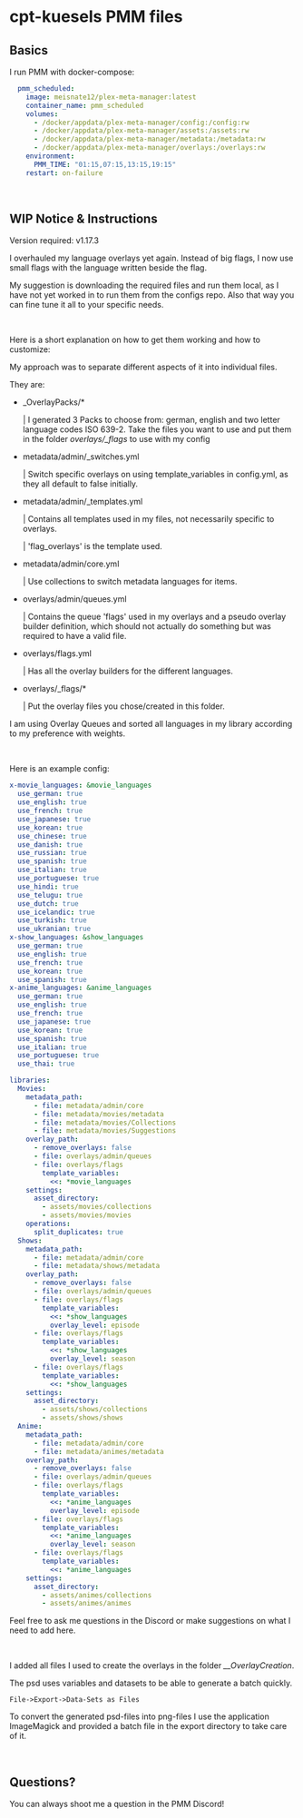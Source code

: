 # cpt-kuesels PMM files
## Basics
I run PMM with docker-compose:
```yaml
  pmm_scheduled:
    image: meisnate12/plex-meta-manager:latest
    container_name: pmm_scheduled
    volumes:
      - /docker/appdata/plex-meta-manager/config:/config:rw
      - /docker/appdata/plex-meta-manager/assets:/assets:rw
      - /docker/appdata/plex-meta-manager/metadata:/metadata:rw
      - /docker/appdata/plex-meta-manager/overlays:/overlays:rw
    environment:
      PMM_TIME: "01:15,07:15,13:15,19:15"
    restart: on-failure
```

<br>

## WIP Notice & Instructions
Version required: v1.17.3

I overhauled my language overlays yet again.
Instead of big flags, I now use small flags with the language written beside the flag.

My suggestion is downloading the required files and run them local, as I have not yet worked in to run them from the configs repo.
Also that way you can fine tune it all to your specific needs.

<br>

Here is a short explanation on how to get them working and how to customize:

My approach was to separate different aspects of it into individual files.

They are:

  - _OverlayPacks/*

    | I generated 3 Packs to choose from: german, english and two letter language codes ISO 639-2. Take the files you want to use and put them in the folder *overlays/_flags* to use with my config

  - metadata/admin/_switches.yml

    | Switch specific overlays on using template_variables in config.yml, as they all default to false initially.

  - metadata/admin/_templates.yml

    | Contains all templates used in my files, not necessarily specific to overlays.

    | 'flag_overlays' is the template used.

  - metadata/admin/core.yml

    | Use collections to switch metadata languages for items.

  - overlays/admin/queues.yml

    | Contains the queue 'flags' used in my overlays and a pseudo overlay builder definition, which should not actually do something but was required to have a valid file.

  - overlays/flags.yml

    | Has all the overlay builders for the different languages.

  - overlays/_flags/*

    | Put the overlay files you chose/created in this folder.

I am using Overlay Queues and sorted all languages in my library according to my preference with weights.

<br>

Here is an example config:

```yaml
x-movie_languages: &movie_languages
  use_german: true
  use_english: true
  use_french: true
  use_japanese: true
  use_korean: true
  use_chinese: true
  use_danish: true
  use_russian: true
  use_spanish: true
  use_italian: true
  use_portuguese: true
  use_hindi: true
  use_telugu: true
  use_dutch: true
  use_icelandic: true
  use_turkish: true
  use_ukranian: true
x-show_languages: &show_languages
  use_german: true
  use_english: true
  use_french: true
  use_korean: true
  use_spanish: true
x-anime_languages: &anime_languages
  use_german: true
  use_english: true
  use_french: true
  use_japanese: true
  use_korean: true
  use_spanish: true
  use_italian: true
  use_portuguese: true
  use_thai: true

libraries:
  Movies:
    metadata_path:
      - file: metadata/admin/core
      - file: metadata/movies/metadata
      - file: metadata/movies/Collections
      - file: metadata/movies/Suggestions
    overlay_path:
      - remove_overlays: false
      - file: overlays/admin/queues
      - file: overlays/flags
        template_variables:
          <<: *movie_languages
    settings:
      asset_directory:
        - assets/movies/collections
        - assets/movies/movies
    operations:
      split_duplicates: true
  Shows:
    metadata_path:
      - file: metadata/admin/core
      - file: metadata/shows/metadata
    overlay_path:
      - remove_overlays: false
      - file: overlays/admin/queues
      - file: overlays/flags
        template_variables:
          <<: *show_languages
          overlay_level: episode
      - file: overlays/flags
        template_variables:
          <<: *show_languages
          overlay_level: season
      - file: overlays/flags
        template_variables:
          <<: *show_languages
    settings:
      asset_directory:
        - assets/shows/collections
        - assets/shows/shows
  Anime:
    metadata_path:
      - file: metadata/admin/core
      - file: metadata/animes/metadata
    overlay_path:
      - remove_overlays: false
      - file: overlays/admin/queues
      - file: overlays/flags
        template_variables:
          <<: *anime_languages
          overlay_level: episode
      - file: overlays/flags
        template_variables:
          <<: *anime_languages
          overlay_level: season
      - file: overlays/flags
        template_variables:
          <<: *anime_languages
    settings:
      asset_directory:
        - assets/animes/collections
        - assets/animes/animes
```

Feel free to ask me questions in the Discord or make suggestions on what I need to add here.

<br>

I added all files I used to create the overlays in the folder *__OverlayCreation*.

The psd uses variables and datasets to be able to generate a batch quickly.

    File->Export->Data-Sets as Files

To convert the generated psd-files into png-files I use the application ImageMagick and provided a batch file in the export directory to take care of it.


<br>

## Questions?
You can always shoot me a question in the PMM Discord!